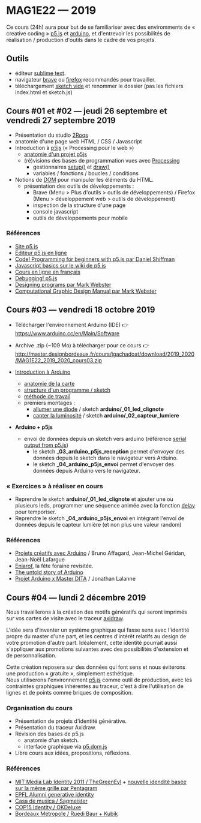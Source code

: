 MAG1E22 — 2019
===============================================

Ce cours (24h) aura pour but de se familiariser avec des enviromments de « creative coding » [p5.js](https://p5js.org/) et [arduino](https://www.arduino.cc/), et d'entrevoir les possibilités de réalisation / production d'outils dans le cadre de vos projets.

## Outils
* éditeur [sublime text](https://www.sublimetext.com/).
* navigateur [brave](https://brave.com/) ou [firefox](https://www.mozilla.org/fr/firefox/new/) recommandés pour travailler.
* téléchargement [sketch vide](s01_cours01/01-exemple-vide.zip) et renommer le dossier (pas les fichiers index.html et sketch.js)

## Cours #01 et #02 — jeudi 26 septembre et vendredi 27 septembre 2019 
* Présentation du studio [2Roqs](http://www.2roqs.fr) 
* anatomie d'une page web HTML / CSS / Javascript
* Introduction à [p5js](https://p5js.org/) (« Processing pour le web »)
  * [anatomie d'un projet p5js](https://p5js.org/get-started/)
  * (ré)visions des bases de programmation vues avec [Processing](https://processing.org/)
     * gestionnaires [setup()](https://p5js.org/reference/#/p5/setup) et [draw()](https://p5js.org/reference/#/p5/draw)
     * variables / fonctions / boucles / conditions
* Notions de [DOM](https://fr.wikipedia.org/wiki/Document_Object_Model) pour manipuler les éléments du HTML.
  * présentation des outils de développements :
    * Brave (Menu > Plus d'outils > outils de développements) / Firefox (Menu > développement web > outils de développement) 
    * inspection de la structure d'une page
    * console javascript
    * outils de développements pour mobile

### Références
* [Site p5.js](https://p5js.org/)
* [Éditeur p5.js en ligne](https://editor.p5js.org/)
* [Code! Programming for beginners with p5.js par Daniel Shiffman](https://www.youtube.com/watch?v=yPWkPOfnGsw)
* [Javascript basics sur le wiki de p5.js](https://github.com/processing/p5.js/wiki/JavaScript-basics)
* [Cours en ligne en français](http://www.lyceelecorbusier.eu/p5js/)
* [Debugging! p5.js](https://p5js.org/learn/debugging.html)
* [Designing programs par Mark Webster](https://designingprograms.bitbucket.io)
* [Computational Graphic Design Manual par Mark Webster](https://dpmanual.bitbucket.io)

## Cours #03 — vendredi 18 octobre 2019 

* Télécharger l'environnement Arduino (IDE) :point_right: https://www.arduino.cc/en/Main/Software
* Archive .zip (~109 Mo) à télécharger pour ce cours :point_right: http://master.designbordeaux.fr/cours/jgachadoat/download/2019_2020/MAG1E22_2019_2020_cours03.zip

* [Introduction à Arduino](
http://master.designbordeaux.fr/cours/jgachadoat/arduino/index.html)
  * [anatomie de la carte](http://master.designbordeaux.fr/cours/jgachadoat/arduino/index.html#arduino)
  * [structure d'un programme / sketch](http://master.designbordeaux.fr/cours/jgachadoat/arduino/index.html#sketch)
  * [méthode de travail](http://master.designbordeaux.fr/cours/jgachadoat/arduino/index.html#methode_travail)
  * premiers montages : 
    * [allumer une diode](http://master.designbordeaux.fr/cours/jgachadoat/arduino/index.html#allumer_diode) / sketch **arduino/_01_led_clignote**
    * [capter la luminosité](http://master.designbordeaux.fr/cours/jgachadoat/arduino/index.html#capter_lumiere) / sketch **arduino/_02_capteur_lumiere**
* **Arduino + p5js**
  * envoi de données depuis un sketch vers arduino (référence [serial output from p5.js](https://itp.nyu.edu/physcomp/labs/labs-serial-communication/lab-serial-output-from-p5-js/))
    * le sketch **_03_arduino_p5js_reception** permet d'envoyer des données depuis le sketch dans le navigateur vers Arduino.
    * le sketch **_04_arduino_p5js_envoi** permet d'envoyer des données depuis Arduino vers le navigateur.
 
 ### « Exercices » à réaliser en cours
  * Reprendre le sketch **arduino/_01_led_clignote** et ajouter une ou plusieurs leds, programmer une séquence animée avec la fonction [delay](https://www.arduino.cc/reference/en/language/functions/time/delay/) pour temporiser.
  * Reprendre le sketch **_04_arduino_p5js_envoi** en intégrant l'envoi de données depuis le capteur lumière (et non plus une valeur random)
 
 ### Références
 * [Projets créatifs avec Arduino](https://www.eyrolles.com/Informatique/Livre/projets-creatifs-avec-arduino-9782744026171/) / Bruno Affagard, Jean-Michel Géridan, Jean-Noël Lafargue
 * [Eniarof](http://www.eniarof.com/maintenance), la fête foraine revisitée.
 * [The untold story of Arduino](https://arduinohistory.github.io/)
 * [Projet Arduino x Master DITA](http://jonathanlalanne.fr/arduino/accueil.html) / Jonathan Lalanne 
 
 ## Cours #04 — lundi 2 décembre 2019 
Nous travaillerons à la création des motifs génératifs qui seront imprimés sur vos cartes de visite avec le traceur [axidraw](https://axidraw.com/).

L'idée sera d'inventer un système graphique qui fasse sens avec l'identité propre du master d'une part, et les centres d'intérêt relatifs au design de votre promotion d'autre part. Idéalement, cette identité pourrait aussi s'appliquer aux promotions suivantes avec des possibilités d'extension et de personnalisation.

Cette création reposera sur des données qui font sens et nous éviterons une production « gratuite », simplement esthétique.  
Nous utiliserons l'environnement [p5.js](https://p5js.org/) comme outil de production, avec les contraintes graphiques inhérentes au traceur, c'est à dire l'utilisation de lignes et de points comme briques de composition. 

### Organisation du cours
* Présentation de projets d'identité générative.
* Présentation du traceur Axidraw.
* Révision des bases de p5.js
  * anatomie d'un sketch. 
  * interface graphique via [p5.dom.js](https://p5js.org/reference/#group-DOM)
* Libre cours aux idées, propositions, réflexions. 

### Références
* [MIT Media Lab Identity 2011 / TheGreenEyl](https://vimeo.com/20250134) + [nouvelle idendité basée sur la même grille par Pentagram](https://www.underconsideration.com/brandnew/archives/new_logo_and_identity_for_mit_media_lab_by_pentagram.php)
* [EPFL Alumni generative identity](https://www.youtube.com/watch?v=Qbg9be9yXaQ)
* [Casa de musica / Sagmeister](https://vimeo.com/17353965)
* [COP15 Identity / OKDeluxe](http://www.okdeluxe.co.uk/cop15/)
* [Bordeaux Métropole / Ruedi Baur + Kubik](https://www.grapheine.com/actulogo/nouvelle-identite-visuelle-generative-bordeaux-metropole)

